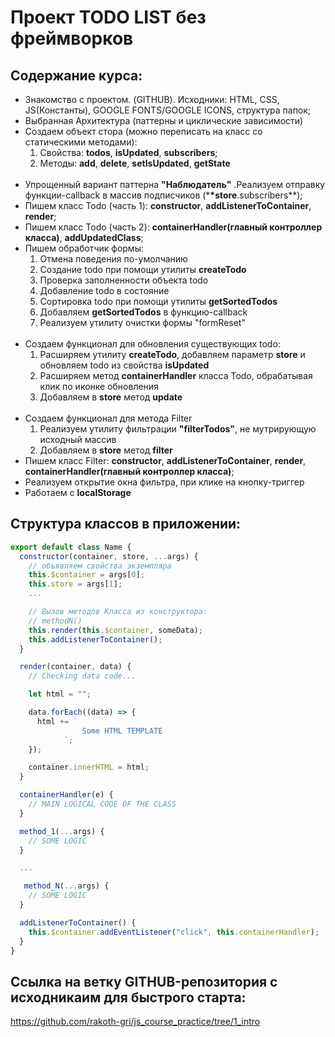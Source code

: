 # Проект TODO LIST без фреймворков

## Содержание курса:

- Знакомство c проектом. (GITHUB). Исходники: HTML, СSS, JS(Константы), GOOGLE FONTS/GOOGLE ICONS, cтруктура папок;
- Выбранная Архитектура (паттерны и циклические зависимости)
- Создаем объект стора (можно переписать на класс со статическими методами):
  1. Свойства: **todos**, **isUpdated**, **subscribers**;
  2. Методы: **add**, **delete**, **setIsUpdated**, **getState**
     <br>
     <br>
- Упрощенный вариант паттерна **"Наблюдатель"** .Реализуем отправку функции-callback в массив подписчиков (\***\*store**.subscribers\*\*);
- Пишем класс Todo (часть 1): **constructor**, **addListenerToContainer**, **render**;
- Пишем класс Todo (часть 2): **containerHandler(главный контроллер класса)**, **addUpdatedClass**;
- Пишем обработчик формы:
  1. Отмена поведения по-умолчанию
  2. Создание todo при помощи утилиты **createTodo**
  3. Проверка заполненности объекта todo
  4. Добавление todo в состояние
  5. Сортировка todo при помощи утилиты **getSortedTodos**
  6. Добавляем **getSortedTodos** в функцию-callback
  7. Реализуем утилиту очистки формы "formReset"
     <br>
     <br>
- Создаем функционал для обновления существующих todo:
  1. Расширяем утилиту **createTodo**, добавляем параметр **store** и обновляем todo из свойства **isUpdated**
  2. Расширяем метод **containerHandler** класса Todo, обрабатывая клик по иконке обновления
  3. Добавляем в **store** метод **update**
     <br>
     <br>
- Создаем функционал для метода Filter
  1. Реализуем утилиту фильтрации **"filterTodos"**, не мутрирующую исходный массив
  2. Добавляем в **store** метод **filter**
- Пишем класс Filter: **constructor**, **addListenerToContainer**, **render**, **containerHandler(главный контроллер класса)**;
- Реализуем открытие окна фильтра, при клике на кнопку-триггер
- Работаем с **localStorage**

## Структура классов в приложении:

```javascript
export default class Name {
  constructor(container, store, ...args) {
    // объявляем свойства экземпляра
    this.$container = args[0];
    this.store = args[1];
    ...

    // Вызов методов Класса из конструктора:
    // methodN()
    this.render(this.$container, someData);
    this.addListenerToContainer();
  }

  render(container, data) {
    // Checking data code...

    let html = "";

    data.forEach((data) => {
      html += `
                Some HTML TEMPLATE
            `;
    });

    container.innerHTML = html;
  }

  containerHandler(e) {
    // MAIN LOGICAL CODE OF THE CLASS
  }

  method_1(...args) {
    // SOME LOGIC
  }

  ...

   method_N(...args) {
    // SOME LOGIC
  }

  addListenerToContainer() {
    this.$container.addEventListener("click", this.containerHandler);
  }
}
```

## Ссылка на ветку GITHUB-репозитория с исходникаим для быстрого старта:
  https://github.com/rakoth-gri/js_course_practice/tree/1_intro
